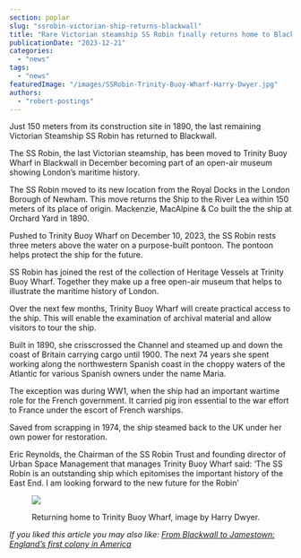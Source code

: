```yaml
---
section: poplar
slug: "ssrobin-victorian-ship-returns-blackwall"
title: "Rare Victorian steamship SS Robin finally returns home to Blackwall"
publicationDate: "2023-12-21"
categories: 
  - "news"
tags: 
  - "news"
featuredImage: "/images/SSRobin-Trinity-Buoy-Wharf-Harry-Dwyer.jpg"
authors: 
  - "robert-postings"
---
```


Just 150 meters from its construction site in 1890, the last remaining Victorian Steamship SS Robin has returned to Blackwall.

The SS Robin, the last Victorian steamship, has been moved to Trinity Buoy Wharf in Blackwall in December becoming part of an open-air museum showing London’s maritime history.

The SS Robin moved to its new location from the Royal Docks in the London Borough of Newham. This move returns the Ship to the River Lea within 150 meters of its place of origin. Mackenzie, MacAlpine & Co built the the ship at Orchard Yard in 1890.

Pushed to Trinity Buoy Wharf on December 10, 2023, the SS Robin rests three meters above the water on a purpose-built pontoon. The pontoon helps protect the ship for the future.

SS Robin has joined the rest of the collection of Heritage Vessels at Trinity Buoy Wharf. Together they make up a free open-air museum that helps to illustrate the maritime history of London.

Over the next few months, Trinity Buoy Wharf will create practical access to the ship. This will enable the examination of archival material and allow visitors to tour the ship.

Built in 1890, she crisscrossed the Channel and steamed up and down the coast of Britain carrying cargo until 1900. The next 74 years she spent working along the northwestern Spanish coast in the choppy waters of the Atlantic for various Spanish owners under the name Maria.

The exception was during WW1, when the ship had an important wartime role for the French government. It carried pig iron essential to the war effort to France under the escort of French warships. 

Saved from scrapping in 1974, the ship steamed back to the UK under her own power for restoration. 

Eric Reynolds, the Chairman of the SS Robin Trust and founding director of Urban Space Management that manages Trinity Buoy Wharf said: ‘The SS Robin is an outstanding ship which epitomises the important history of the East End. I am looking forward to the new future for the Robin’

<figure>

![](/images/SSRobin-return-Trinity-Buoy-Wharf-Harry-Dwyer-1024x576.jpg)

<figcaption>

Returning home to Trinity Buoy Wharf, image by Harry Dwyer.

</figcaption>

</figure>

_If you liked this article you may also like: [From Blackwall to Jamestown: England’s first colony in America](https://poplarlondon.co.uk/blackwall-jamestown-england-first-colony/)_
